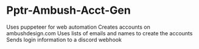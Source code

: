 # Pptr-Ambush-Acct-Gen

Uses puppeteer for web automation
Creates accounts on ambushdesign.com 
Uses lists of emails and names to create the accounts
Sends login information to a discord webhook
